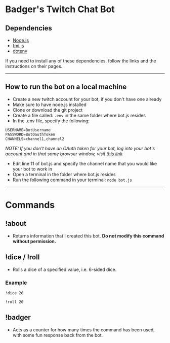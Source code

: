 # Badger's Twitch Chat Bot

## Dependencies

- [Node.js](https://nodejs.org/en/)
- [tmi.js](https://tmijs.com/)
- [dotenv](https://www.npmjs.com/package/dotenv)

If you need to install any of these dependencies, follow the links and the instructions on their pages.

---

## How to run the bot on a local machine

- Create a new twitch account for your bot, if you don't have one already
- Make sure to have node.js installed
- Clone or download the git project
- Create a file called: `.env` in the same folder where bot.js resides
- In the .env file, specify the following:

```
USERNAME=BotUsername
PASSWORD=BotOauthToken
CHANNELS=channel1,channel2
```

_NOTE: If you don't have an OAuth token for your bot, log into your bot's account and in that same browser window, visit [this link](https://twitchapps.com/tmi/)_

- Edit line 11 of bot.js and specify the channel name that you would like your bot to work in
- Open a terminal in the folder where bot.js resides
- Run the following command in your terminal: `node bot.js`

---

# Commands

## !about

- Returns information that I created this bot. **Do not modify this command without permission.**

## !dice / !roll

- Rolls a dice of a specified value, i.e. 6-sided dice.

### Example

```
!dice 20

!roll 20
```

## !badger

- Acts as a counter for how many times the command has been used, with some fun response back from the bot.
